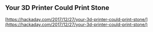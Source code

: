 ## Your 3D Printer Could Print Stone
  
  [https://hackaday.com/2017/12/27/your-3d-printer-could-print-stone/](https://hackaday.com/2017/12/27/your-3d-printer-could-print-stone/)